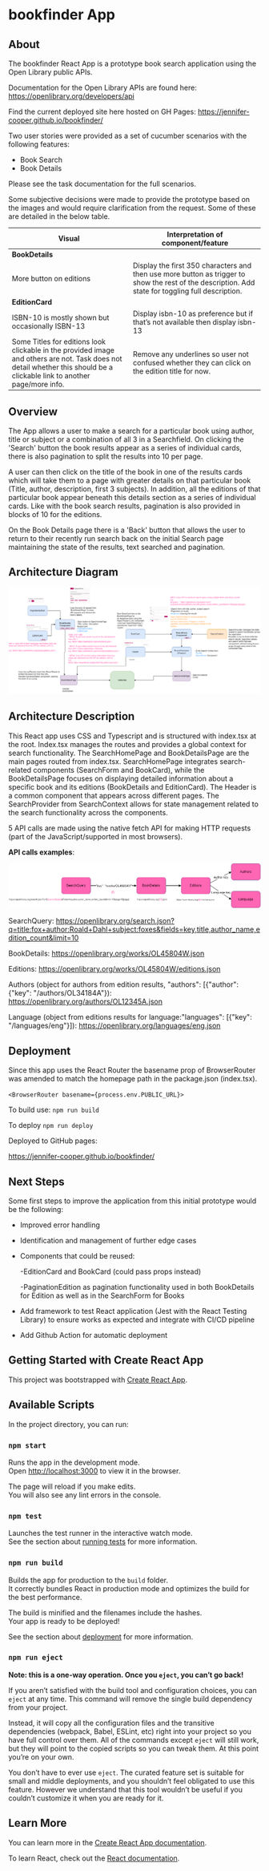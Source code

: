 # bookfinder App

## About

The bookfinder React App is a prototype book search application using the Open Library public APIs.

Documentation for the Open Library APIs are found here: https://openlibrary.org/developers/api

Find the current deployed site here hosted on GH Pages: https://jennifer-cooper.github.io/bookfinder/

Two user stories were provided as a set of cucumber scenarios with the following features:
- Book Search
- Book Details

Please see the task documentation for the full scenarios.

Some subjective decisions were made to provide the prototype based on the images and would require
clarification from the request. Some of these are detailed in the below table.

| Visual                                                                                                                                                                          |     Interpretation   of component/feature                                                                                                                     |
|---------------------------------------------------------------------------------------------------------------------------------------------------------------------------------|---------------------------------------------------------------------------------------------------------------------------------------------------------------|
| **BookDetails**                                                                                                                                                                 |                                                                                                                                                               |
| More button   on editions                                                                                                                                                       |     Display the   first 350 characters and then use more button as trigger to show the rest of   the description. Add state for toggling full description.    |
| **EditionCard**                                                                                                                                                                 |                                                                                                                                                               |
| ISBN-10 is   mostly shown but occasionally ISBN-13                                                                                                                              |     Display   isbn-10 as preference but if that’s not available then display isbn-13                                                                          |
| Some Titles   for editions look clickable in the provided image and others are not. Task   does not detail whether this should be a clickable link to another page/more   info. |     Remove any   underlines so user not confused whether they can click on the edition title   for now.                                                       |


## Overview

The App allows a user to make a search for a particular book using author, title or subject
or a combination of all 3 in a Searchfield. On clicking the 'Search' button the
book results appear as a series of individual cards, there is also pagination to split the results into 10 per page.

A user can then click on the title of the book in one of the results cards which will take them to
a page with greater details on that particular book (Title, author, description, first 3 subjects).
In addition, all the editions of that particular book appear beneath this details section as a series of individual cards.
Like with the book search results, pagination is also provided in blocks of 10 for the editions.

On the Book Details page there is a 'Back' button that allows the user to return to their recently run search
back on the initial Search page maintaining the state of the results, text searched and pagination.

## Architecture Diagram

![bookapp_prototype_architecture.png](architecture/bookapp_prototype_architecture.png)

## Architecture Description

This React app uses CSS and Typescript and is structured with index.tsx at the root. Index.tsx manages the 
routes and provides a global context for search functionality. 
The SearchHomePage and BookDetailsPage are the main pages routed from 
index.tsx. SearchHomePage integrates search-related components 
(SearchForm and BookCard), while the 
BookDetailsPage focuses on displaying detailed information 
about a specific book and its editions (BookDetails and EditionCard). 
The Header is a common component that appears across different pages. 
The SearchProvider from SearchContext allows for state management related to 
the search functionality across the components.

5 API calls are made using the native fetch API for making HTTP requests 
(part of the JavaScript/supported in most browsers).

**API calls examples**:

![apis.png](architecture/apis.png)

SearchQuery:
https://openlibrary.org/search.json?q=title:fox+author:Roald+Dahl+subject:foxes&fields=key,title,author_name,edition_count&limit=10

BookDetails:
https://openlibrary.org/works/OL45804W.json

Editions:
https://openlibrary.org/works/OL45804W/editions.json

Authors (object for authors from edition results, "authors": [{"author": {"key": "/authors/OL34184A"}):
https://openlibrary.org/authors/OL12345A.json

Language (object from editions results for language:"languages": [{"key": "/languages/eng"}]):
https://openlibrary.org/languages/eng.json

## Deployment
Since this app uses the React Router the basename prop of BrowserRouter was amended to match the homepage path
in the package.json (index.tsx).

```<BrowserRouter basename={process.env.PUBLIC_URL}>```

To build use:
```npm run build```

To deploy
```npm run deploy```

Deployed to GitHub pages:

https://jennifer-cooper.github.io/bookfinder/

## Next Steps

Some first steps to improve the application from this initial prototype would be the following:
* Improved error handling
* Identification and management of further edge cases
* Components that could be reused:

  -EditionCard and BookCard (could pass props instead)

  -PaginationEdition as pagination functionality used in both BookDetails for Edition as well as in the SearchForm for Books
* Add framework to test React application (Jest with the React Testing Library) 
to ensure works as expected and integrate with CI/CD pipeline
* Add Github Action for automatic deployment

## Getting Started with Create React App

This project was bootstrapped with [Create React App](https://github.com/facebook/create-react-app).

## Available Scripts

In the project directory, you can run:

### `npm start`

Runs the app in the development mode.\
Open [http://localhost:3000](http://localhost:3000) to view it in the browser.

The page will reload if you make edits.\
You will also see any lint errors in the console.

### `npm test`

Launches the test runner in the interactive watch mode.\
See the section about [running tests](https://facebook.github.io/create-react-app/docs/running-tests) for more information.

### `npm run build`

Builds the app for production to the `build` folder.\
It correctly bundles React in production mode and optimizes the build for the best performance.

The build is minified and the filenames include the hashes.\
Your app is ready to be deployed!

See the section about [deployment](https://facebook.github.io/create-react-app/docs/deployment) for more information.

### `npm run eject`

**Note: this is a one-way operation. Once you `eject`, you can’t go back!**

If you aren’t satisfied with the build tool and configuration choices, you can `eject` at any time. This command will remove the single build dependency from your project.

Instead, it will copy all the configuration files and the transitive dependencies (webpack, Babel, ESLint, etc) right into your project so you have full control over them. All of the commands except `eject` will still work, but they will point to the copied scripts so you can tweak them. At this point you’re on your own.

You don’t have to ever use `eject`. The curated feature set is suitable for small and middle deployments, and you shouldn’t feel obligated to use this feature. However we understand that this tool wouldn’t be useful if you couldn’t customize it when you are ready for it.

## Learn More

You can learn more in the [Create React App documentation](https://facebook.github.io/create-react-app/docs/getting-started).

To learn React, check out the [React documentation](https://reactjs.org/).
